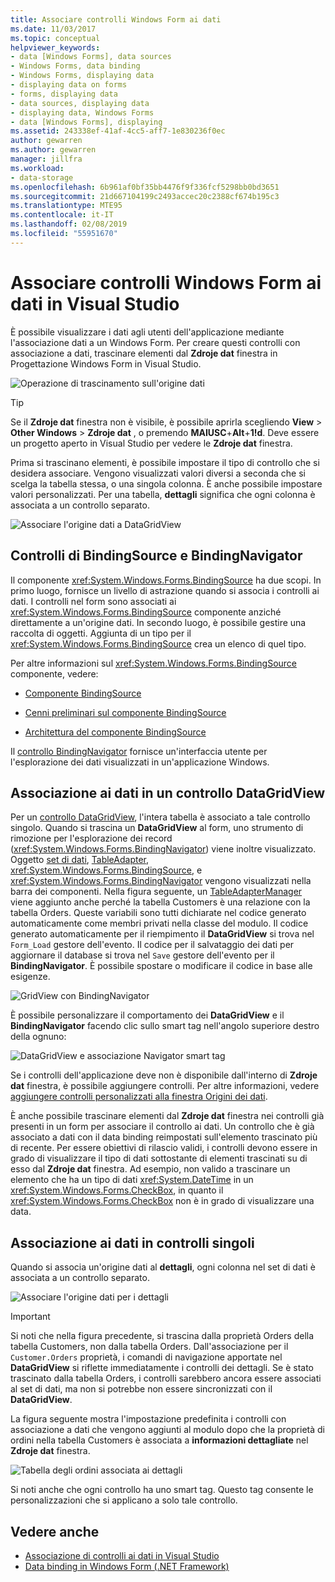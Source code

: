 ```yaml
---
title: Associare controlli Windows Form ai dati
ms.date: 11/03/2017
ms.topic: conceptual
helpviewer_keywords:
- data [Windows Forms], data sources
- Windows Forms, data binding
- Windows Forms, displaying data
- displaying data on forms
- forms, displaying data
- data sources, displaying data
- displaying data, Windows Forms
- data [Windows Forms], displaying
ms.assetid: 243338ef-41af-4cc5-aff7-1e830236f0ec
author: gewarren
ms.author: gewarren
manager: jillfra
ms.workload:
- data-storage
ms.openlocfilehash: 6b961af0bf35bb4476f9f336fcf5298bb0bd3651
ms.sourcegitcommit: 21d667104199c2493accec20c2388cf674b195c3
ms.translationtype: MTE95
ms.contentlocale: it-IT
ms.lasthandoff: 02/08/2019
ms.locfileid: "55951670"
---
```

# <a name="bind-windows-forms-controls-to-data-in-visual-studio"></a>Associare controlli Windows Form ai dati in Visual Studio

È possibile visualizzare i dati agli utenti dell'applicazione mediante l'associazione dati a un Windows Form. Per creare questi controlli con associazione a dati, trascinare elementi dal **Zdroje dat** finestra in Progettazione Windows Form in Visual Studio.

![Operazione di trascinamento sull'origine dati](../data-tools/media/raddata-data-source-drag-operation.png)

> [!TIP]
> Se il **Zdroje dat** finestra non è visibile, è possibile aprirla scegliendo **View** > **Other Windows** > **Zdroje dat** , o premendo **MAIUSC**+**Alt**+**1!d**. Deve essere un progetto aperto in Visual Studio per vedere le **Zdroje dat** finestra.

Prima si trascinano elementi, è possibile impostare il tipo di controllo che si desidera associare. Vengono visualizzati valori diversi a seconda che si scelga la tabella stessa, o una singola colonna.  È anche possibile impostare valori personalizzati. Per una tabella, **dettagli** significa che ogni colonna è associata a un controllo separato.

![Associare l'origine dati a DataGridView](../data-tools/media/raddata-bind-data-source-to-datagridview.png)

## <a name="bindingsource-and-bindingnavigator-controls"></a>Controlli di BindingSource e BindingNavigator

Il componente <xref:System.Windows.Forms.BindingSource> ha due scopi. In primo luogo, fornisce un livello di astrazione quando si associa i controlli ai dati. I controlli nel form sono associati ai <xref:System.Windows.Forms.BindingSource> componente anziché direttamente a un'origine dati. In secondo luogo, è possibile gestire una raccolta di oggetti. Aggiunta di un tipo per il <xref:System.Windows.Forms.BindingSource> crea un elenco di quel tipo.

Per altre informazioni sul <xref:System.Windows.Forms.BindingSource> componente, vedere:

- [Componente BindingSource](/dotnet/framework/winforms/controls/bindingsource-component)

- [Cenni preliminari sul componente BindingSource](/dotnet/framework/winforms/controls/bindingsource-component-overview)

- [Architettura del componente BindingSource](/dotnet/framework/winforms/controls/bindingsource-component-architecture)

Il [controllo BindingNavigator](/dotnet/framework/winforms/controls/bindingnavigator-control-windows-forms) fornisce un'interfaccia utente per l'esplorazione dei dati visualizzati in un'applicazione Windows.

## <a name="bind-to-data-in-a-datagridview-control"></a>Associazione ai dati in un controllo DataGridView

Per un [controllo DataGridView](/dotnet/framework/winforms/controls/datagridview-control-overview-windows-forms), l'intera tabella è associato a tale controllo singolo. Quando si trascina un **DataGridView** al form, uno strumento di rimozione per l'esplorazione dei record (<xref:System.Windows.Forms.BindingNavigator>) viene inoltre visualizzato. Oggetto [set di dati](../data-tools/dataset-tools-in-visual-studio.md), [TableAdapter](../data-tools/create-and-configure-tableadapters.md), <xref:System.Windows.Forms.BindingSource>, e <xref:System.Windows.Forms.BindingNavigator> vengono visualizzati nella barra dei componenti. Nella figura seguente, un [TableAdapterManager](https://msdn.microsoft.com/library/bb384426.aspx) viene aggiunto anche perché la tabella Customers è una relazione con la tabella Orders. Queste variabili sono tutti dichiarate nel codice generato automaticamente come membri privati nella classe del modulo. Il codice generato automaticamente per il riempimento il **DataGridView** si trova nel `Form_Load` gestore dell'evento. Il codice per il salvataggio dei dati per aggiornare il database si trova nel `Save` gestore dell'evento per il **BindingNavigator**. È possibile spostare o modificare il codice in base alle esigenze.

![GridView con BindingNavigator](../data-tools/media/raddata-gridview-with-bindingnavigator.png)

È possibile personalizzare il comportamento dei **DataGridView** e il **BindingNavigator** facendo clic sullo smart tag nell'angolo superiore destro della ognuno:

![DataGridView e associazione Navigator smart tag](../data-tools/media/raddata-datagridview-and-binding-navigator-smart-tags.png)

Se i controlli dell'applicazione deve non è disponibile dall'interno di **Zdroje dat** finestra, è possibile aggiungere controlli. Per altre informazioni, vedere [aggiungere controlli personalizzati alla finestra Origini dei dati](../data-tools/add-custom-controls-to-the-data-sources-window.md).

È anche possibile trascinare elementi dal **Zdroje dat** finestra nei controlli già presenti in un form per associare il controllo ai dati. Un controllo che è già associato a dati con il data binding reimpostati sull'elemento trascinato più di recente. Per essere obiettivi di rilascio validi, i controlli devono essere in grado di visualizzare il tipo di dati sottostante di elementi trascinati su di esso dal **Zdroje dat** finestra. Ad esempio, non valido a trascinare un elemento che ha un tipo di dati <xref:System.DateTime> in un <xref:System.Windows.Forms.CheckBox>, in quanto il <xref:System.Windows.Forms.CheckBox> non è in grado di visualizzare una data.

## <a name="bind-to-data-in-individual-controls"></a>Associazione ai dati in controlli singoli

Quando si associa un'origine dati al **dettagli**, ogni colonna nel set di dati è associata a un controllo separato.

![Associare l'origine dati per i dettagli](../data-tools/media/raddata-bind-data-source-to-details.png)

> [!IMPORTANT]
> Si noti che nella figura precedente, si trascina dalla proprietà Orders della tabella Customers, non dalla tabella Orders. Dall'associazione per il `Customer.Orders` proprietà, i comandi di navigazione apportate nel **DataGridView** si riflette immediatamente i controlli dei dettagli. Se è stato trascinato dalla tabella Orders, i controlli sarebbero ancora essere associati al set di dati, ma non si potrebbe non essere sincronizzati con il **DataGridView**.

La figura seguente mostra l'impostazione predefinita i controlli con associazione a dati che vengono aggiunti al modulo dopo che la proprietà di ordini nella tabella Customers è associata a **informazioni dettagliate** nel **Zdroje dat** finestra.

![Tabella degli ordini associata ai dettagli](../data-tools/media/raddata-orders-table-bound-to-details.png)

Si noti anche che ogni controllo ha uno smart tag. Questo tag consente le personalizzazioni che si applicano a solo tale controllo.

## <a name="see-also"></a>Vedere anche

- [Associazione di controlli ai dati in Visual Studio](../data-tools/bind-controls-to-data-in-visual-studio.md)
- [Data binding in Windows Form (.NET Framework)](/dotnet/framework/winforms/windows-forms-data-binding)